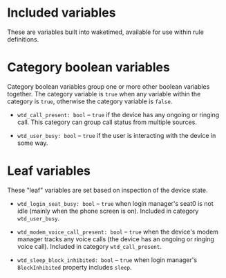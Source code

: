 # Included variables

These are variables built into waketimed, available for use within
rule definitions.

# Category boolean variables

Category boolean variables group one or more other boolean variables
together. The category variable is `true` when any variable within the
category is `true`, otherwise the category variable is `false`.

* `wtd_call_present: bool` – `true` if the device has any ongoing or
  ringing call. This category can group call status from multiple
  sources.

* `wtd_user_busy: bool` – `true` if the user is interacting with the
  device in some way.

# Leaf variables

These "leaf" variables are set based on inspection of the device
state.

* `wtd_login_seat_busy: bool` – `true` when login manager's seat0 is
  not idle (mainly when the phone screen is on). Included in category
  `wtd_user_busy`.

* `wtd_modem_voice_call_present: bool` – `true` when the device's
  modem manager tracks any voice calls (the device has an ongoing or
  ringing voice call). Included in category `wtd_call_present`.

* `wtd_sleep_block_inhibited: bool` – `true` when login manager's
  `BlockInhibited` property includes `sleep`.
